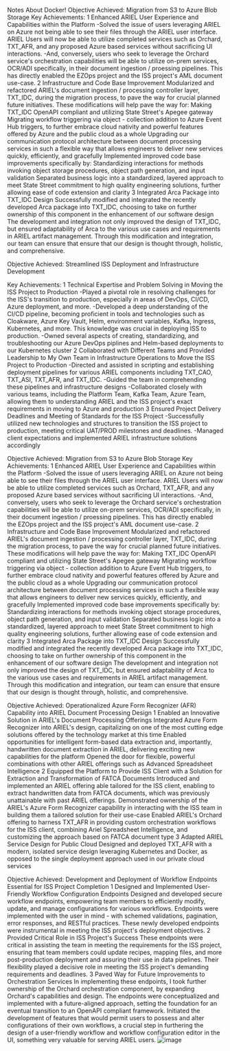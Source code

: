 Notes About Docker!
Objective Achieved: Migration from S3 to Azure Blob Storage
Key Achievements:
1 Enhanced ARIEL User Experience and Capabilities within the Platform
-Solved the issue of users leveraging ARIEL on Azure not being able to see their files through the ARIEL user interface. ARIEL Users will now be able to utilize completed services such as Orchard, TXT_AFR, and any proposed Azure based services without sacrificing UI interactions.
-And, conversely, users who seek to leverage the Orchard service's orchestration capabilities will be able to utilize on-prem services, OCR/ADI specifically, in their document ingestion / proessing pipelines. This has directly enabled the EZOps project and the ISS project's AML document use-case.
2 Infrastructure and Code Base Improvement
Modularized and refactored ARIEL's document ingestion / processing controller layer, TXT_IDC, during the migration process, to pave the way for crucial planned future initiatives. These modifications will help pave the way for:
Making TXT_IDC OpenAPI compliant and utilizing State Street's Apegee gateway
Migrating workflow triggering via object - collection addition to Azure Event Hub triggers, to further embrace cloud nativity and powerful features offered by Azure and the public cloud as a whole
Upgrading our communication protocol architecture between document processing services in such a flexible way that allows engineers to deliver new services quickly, efficiently, and gracefully
Implemented improved code base improvements specifically by:
Standardizing interactions for methods invoking object storage procedures, object path generation, and input validation
Separated business logic into a standardized, layered approach to meet State Street commitment to high quality engineering solutions, further allowing ease of code extension and clarity
3 Integrated Arca Package into TXT_IDC Design
Successfully modified and integrated the recently developed Arca package into TXT_IDC, choosing to take on further ownership of this component in the enhancement of our software design
The development and integration not only improved the design of TXT_IDC, but ensured adaptability of Arca to the various use cases and requirements in ARIEL artifact management.
Through this modification and integration, our team can ensure that ensure that our design is thought through, holistic, and comprehensive.


Objective Achieved: Streamlined ISS Deployment and Infrastructure Development

Key Achievements:
1 Technical Expertise and Problem Solving in Moving the ISS Project to Production
	-Played a pivotal role in resolving challenges for the ISS's transition to production, especially in areas of DevOps, CI/CD, Azure deployment, and more.
	-Developed a deep understanding of the CI/CD pipeline, becoming proficient in tools and technologies such as Cloakware, Azure Key Vault, Helm, environment variables, Kafka, Ingress, Kubernetes, and more. This knowledge was crucial in deploying ISS to production.
	-Owned several aspects of creating, standardizing, and troubleshooting our Azure DevOps piplines and Helm-based deployments to our Kubernetes cluster
2 Collaborated with Different Teams and Provided Leadership to My Own Team in Infrastructure Operations to Move the ISS Project to Production
	-Directed and assisted in scripting and establishing deployment pipelines for various ARIEL components including TXT_CAO, TXT_ASI, TXT_AFR, and TXT_IDC.
	-Guided the team in comprehending these pipelines and infrastructure designs
	-Collaborated closely with various teams, including the Platform Team, Kafka Team, Azure Team, allowing them to understanding ARIEL and the ISS project's exact requirements in moving to Azure and production
3 Ensured Project Delivery Deadlines and Meeting of Standards for the ISS Project
	-Successfully utilized new technologies and structures to transition the ISS project to production, meeting critical UAT/PROD milestones and deadlines.
	-Managed client expectations and implemented ARIEL infrastructure solutions accordingly 



Objective Achieved: Migration from S3 to Azure Blob Storage 
Key Achievements:
1 Enhanced ARIEL User Experience and Capabilities within the Platform
	-Solved the issue of users leveraging ARIEL on Azure not being able to see their files through the ARIEL user interface. ARIEL Users will now be able to utilize completed services such as Orchard, TXT_AFR, and any proposed Azure based services without sacrificing UI interactions.
	-And, conversely, users who seek to leverage the Orchard service's orchestration capabilities will be able to utilize on-prem services, OCR/ADI specifically, in their document ingestion / proessing pipelines. This has directly enabled the EZOps project and the ISS project's AML document use-case.
2 Infrastructure and Code Base Improvement
	Modularized and refactored ARIEL's document ingestion / processing controller layer, TXT_IDC, during the migration process, to pave the way for crucial planned future initiatives. These modifications will help pave the way for:
		Making TXT_IDC OpenAPI compliant and utilizing State Street's Apegee gateway
		Migrating workflow triggering via object - collection addition to Azure Event Hub triggers, to further embrace cloud nativity and powerful features offered by Azure and the public cloud as a whole
		Upgrading our communication protocol architecture between document processing services in such a flexible way that allows engineers to deliver new services quickly, efficiently, and gracefully 
	Implemented improved code base improvements specifically by:
		Standardizing interactions for methods invoking object storage procedures, object path generation, and input validation
		Separated business logic into a standardized, layered approach to meet State Street commitment to high quality engineering solutions, further allowing ease of code extension and clarity 
3 Integrated Arca Package into TXT_IDC Design
	Successfully modified and integrated the recently developed Arca package into TXT_IDC, choosing to take on further ownership of this component in the enhancement of our software design
	The development and integration not only improved the design of TXT_IDC, but ensured adaptability of Arca to the various use cases and requirements in ARIEL artifact management.
	Through this modification and integration, our team can ensure that ensure that our design is thought through, holistic, and comprehensive. 

Objective Achieved: Operationalized Azure Form Recognizer (AFR) Capability into ARIEL Document Processing Design
1 Enabled an Innovative Solution in ARIEL's Document Processing Offerings
	Integrated Azure Form Recognizer into ARIEL's design, capitalizing on one of the most cutting edge solutions offered by the technology market at this time
	Enabled opportunities for intelligent form-based data extraction and, importantly, handwritten document extraction in ARIEL, delivering exciting new capabilities for the platform 
	Opened the door for flexible, powerful combinations with other ARIEL offerings such as Advanced Spreadsheet Intelligence 
2 Equipped the Platform to Provide ISS Client with a Solution for Extraction and Transformation of FATCA Documents
	Introduced and implemented an ARIEL offering able tailored for the ISS client, enabling to extract handwritten data from FATCA documents, which was previously unattainable with past ARIEL offerings. 
	Demonstrated ownership of the ARIEL's Azure Form Recognizer capability in interacting with the ISS team in building them a tailored solution for their use-case
	Enabled ARIEL's Orchard offering to harness TXT_AFR in providing custom orchestration workflows for the ISS client, combining Ariel Spreadsheet Intelligence, and customizing the approach based on FATCA document type 
3 Adapted ARIEL Service Design for Public Cloud 
	Designed and deployed TXT_AFR with a modern, isolated service design leveraging Kubernetes and Docker, as opposed to the single deployment approach used in our private cloud services
	
	
Objective Achieved: Development and Deployment of Workflow Endpoints Essential for ISS Project Completion
1 Designed and Implemented User-Friendly Workflow Configuration Endpoints 
	Designed and developed secure workflow endpoints, empowering team members to efficiently modify, update, and manage configurations for various workflows.
	Endpoints were implemented with the user in mind - with schemed validations, pagination, error responses, and RESTful practices.
	These newly developed endpoints were instrumental in meeting the ISS project's deployment objectives.
2 Provided Critical Role in ISS Project's Success
	These endpoints were critical in assisting the team in meeting the requirements for the ISS project, ensuring that team members could update recipes, mapping files, and more post-production deployment and assuring their use in data pipelines. Their flexibility played a decisive role in meeting the ISS project's demanding requirements and deadlines.
3 Paved Way for Future Improvements to Orchestration Services
	In implementing these endpoints, I took further ownership of the Orchard orchestration component, by expanding Orchard's capabilities and design.
	The endpoints were conceptualized and implemented with a future-aligned approach, setting the foundation for an eventual transition to an OpenAPI compliant framework.
Initiated the development of features that would permit users to possess and alter configurations of their own workflows, a crucial step in furthering the design of a user-friendly workflow and workflow configuration editor in the UI, something very valuable for serving ARIEL users. ![image](https://github.com/AshfordHastings/DockerNotes/assets/33183721/f6b1b4d0-128b-4150-9580-12c8b72088f3)
